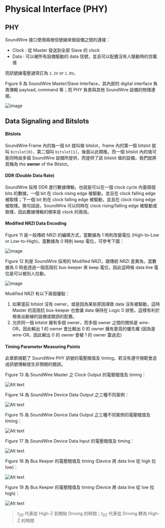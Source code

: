 Physical Interface (PHY)
=======

PHY
-------

SoundWire 接口使用兩根信號線來做設備之間的連接：
- Clock : 從 Master 發送到全部 Slave 的 clock
- Data : 可以被所有設備驅動的 data 信號，並且可以配置沒有人驅動時的空載值

而訊號線電壓通常訂為 `1.2V` or `1.8V`。

Figure 8 為 SoundWire Master/Slave Interface，其內部的 digital interface 負責傳輸 payload, command 等；而 PHY 負責與其他 SoundWire 設備的物理連接。

![image](https://github.com/wenyuan0806/soundwire_notebook/assets/133325842/defa4bd4-657a-4bed-9fff-b7be24bc24f4)

Data Signaling and Bitslots
-------

#### Bitslots ####

SoundWire Frame 內的每一個 bit 就叫做 bitslot，frame 內的第一個 bitslot 就叫 `bitslot[0]`、第二個叫 `bitslot[1]`，後面以此類推。而一個 bitslot 內的值可能同時由多個 SoundWire 設備所提供，而提供了該 bitslot 值的設備，我們就將其稱為 the **owner** of the Bitslot。

#### DDR (Double Data Rate) ####

SoundWire 採用 DDR 進行數據傳輸，也就是可以在一個 clock cycle 內塞兩個 bits 的數據。一個 bit 在 clock rising edge 被驅動，並且在 clock falling edge 被取樣；下一個 bit 則在 clock falling edge 被驅動，並且在 clock rising edge 被取樣。換句話說，SoundWire 可以同時在 clock rising/falling edge 被驅動或取樣，因此數據傳輸的頻率是 clock 的兩倍。

#### Modified NRZI Data Encoding ####

Figure 11 是一般傳統 NRZI 的編碼方式，當數據為 1 時則改變電位 (High-to-Low or Low-to-High)，當數據為 0 時則 keep 電位，可參考下圖：

![image](https://github.com/wenyuan0806/soundwire_notebook/assets/133325842/4cb0e3a7-db6d-4f40-a03f-087f917046d0)

Figure 12 則是 SoundWire 採用的 Modified NRZI，跟傳統 NRZI 差異為，當數據為 0 時是透過一個高阻抗 bus-keeper 來 keep 電位，因此這時候 data line 電位是可以被別人拉動。

![image](https://github.com/wenyuan0806/soundwire_notebook/assets/133325842/b37163e4-4857-49be-bdd7-3761f2d16063)

Modified NRZI 有以下兩個優點：
1. 如果當前 bitslot 沒有 owner，或是因為某些原因導致 data 沒有被驅動，這時 Master 的高阻抗 bus-keeper 也會讓 data 保持在 Logic 0 狀態，這樣有利於檢查出斷線的設備或錯誤的配置。
2. 允許同一個 bitslot 擁有多個 owner，而多個 owner 之間的關係是 wire-OR，因此輸出 1 的 owner 會比輸出 0 的 owner 擁有更高的優先權 (因為是 wire-OR，因此輸出 0 的 owner 會被 1 的 owner 蓋過去)

#### Timing Parameter Measuring Points

此章節規範了 SoundWire PHY 訊號的電壓閥值及 timing，若沒有遵守規範會造成訊號傳輸發生非預期的錯誤。

Figure 13 為 SoundWire Master 之 Clock Output 的電壓閥值及 timing：

![Alt text](image/figure13.png)

Figure 14 為 SoundWire Device Data Output 之三種不同案例：

![Alt text](image/figure14.png)

Figure 15 為 SoundWire Device Data Output 之三種不同案例的電壓閥值及 timing：

![Alt text](image/figure15.png)

Figure 17 為 SoundWire Device Data Input 的電壓閥值及 timing：

![Alt text](image/figure17.png)

Figure 18 為 Bus Keeper 的電壓閥值及 timing (Device 將 data line 從 high 拉 low)：

![Alt text](image/figure18.png)

Figure 19 為 Bus Keeper 的電壓閥值及 timing (Device 將 data line 從 low 拉 high)：

![Alt text](image/figure19.png)

> $t_{ZD}$ 代表從 High-Z 到開始 Driving 的時間；$t_{DZ}$ 代表從 Driving 轉為 High-Z 的時間
